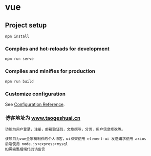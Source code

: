 # vue

## Project setup
```
npm install
```

### Compiles and hot-reloads for development
```
npm run serve
```

### Compiles and minifies for production
```
npm run build
```

### Customize configuration
See [Configuration Reference](https://cli.vuejs.org/config/).

### 博客地址为 www.taogeshuai.cn 
```
功能为用户登录，注册，邮箱验证码，文章撰写，分页，用户信息修改等。

该项目为vue全家桶制作的个人博客，ui框架使用 element-ui 发送请求使用 axios
后端使用 node.js+express+mysql 
如需完整后端代码请留言

```
